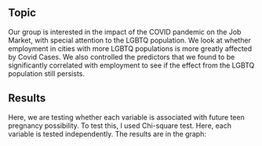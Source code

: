 ## Topic

Our group is interested in the impact of the COVID pandemic on the Job Market, with special attention to the LGBTQ population. We look at whether employment in cities with more LGBTQ populations is more greatly affected by Covid Cases. We also controlled the predictors that we found to be significantly correlated with employment to see if the effect from the LGBTQ population still persists. 

## Results

Here, we are testing whether each variable is associated with future teen pregnancy possibility. To test this, I used Chi-square test. Here, each variable is tested independently. The results are in the graph:
